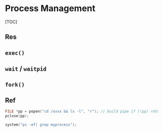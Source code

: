 # Process Management

[TOC]



## Res


## `exec()`



## `wait` / `waitpid`


## `fork()`


## Ref
[👍 Linux编程之exec类函数（参数详解+示例）]: https://blog.csdn.net/qq_44786250/article/details/105329417
[👍 Linux - 进程控制(进程等待)]: https://blog.csdn.net/ikun66666/article/details/129664969
[👍 C++之execlp函数用法]: https://blog.csdn.net/chengqiuming/article/details/88926460
[waitpid()函数]: https://www.cnblogs.com/wanghao-boke/p/11311806.html


[C++多线程项目 - 创建子进程]: https://blog.csdn.net/YJEthan/article/details/127194435
[C++ 快速获取文件夹(目录)下的所有文件名]: https://blog.csdn.net/Love_Point/article/details/109209154
[Linux系统 C/C++获取当前文件夹路径和文件名]: https://blog.csdn.net/qq_40250056/article/details/114832692
[C++执行shell命令]: https://blog.csdn.net/u012234115/article/details/89215980
```cpp
FILE *pp = popen("cd /xxxx && ls -l", "r"); // build pipe if (!pp) return 1;
pclose(pp);
```

```cpp
system("ps -ef| grep myprocess");
```

